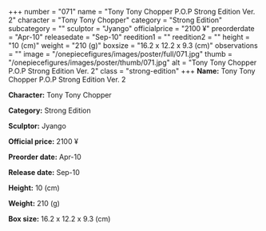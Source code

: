 +++
number = "071"
name = "Tony Tony Chopper P.O.P Strong Edition Ver. 2"
character = "Tony Tony Chopper"
category = "Strong Edition"
subcategory = ""
sculptor = "Jyango"
officialprice = "2100 ¥"
preorderdate = "Apr-10"
releasedate = "Sep-10"
reedition1 = ""
reedition2 = ""
height = "10 (cm)"
weight = "210 (g)"
boxsize = "16.2 x 12.2 x 9.3 (cm)"
observations = ""
image = "/onepiecefigures/images/poster/full/071.jpg"
thumb = "/onepiecefigures/images/poster/thumb/071.jpg"
alt = "Tony Tony Chopper P.O.P Strong Edition Ver. 2"
class = "strong-edition"
+++
**Name:** Tony Tony Chopper P.O.P Strong Edition Ver. 2

**Character:** Tony Tony Chopper

**Category:** Strong Edition 

**Sculptor:** Jyango

**Official price:** 2100 ¥

**Preorder date:** Apr-10

**Release date:** Sep-10

**Height:** 10 (cm)

**Weight:** 210 (g)

**Box size:** 16.2 x 12.2 x 9.3 (cm)
